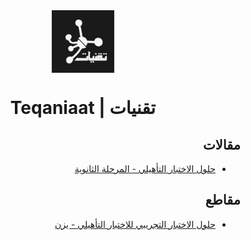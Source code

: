 <img style="display:block;margin-left:auto;margin-right: auto;" alt="Logo - الشعار" src="./assets/img/teqaniaat-logo-01.png" width="100px">

<h1 style="text-align:center;">Teqaniaat | تقنيات</h1>

<div dir="rtl">

## مقالات
- [حلول الاختبار التأهيلي - المرحلة الثانوية](/athka/24_1_senior.md)

## مقاطع
- [حلول الاختبار التجريبي للاختبار التأهيلي - يزن](https://youtu.be/TblR9Uycmds)

</div>